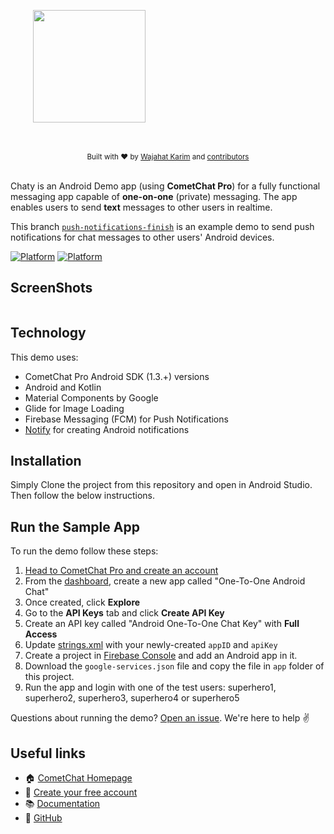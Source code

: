 <div style="width:100%">
<div style="width:100%">
	<div style="width:50%; display:inline-block">
		<p align="center">
		<img align="center" width="180" height="180" alt="" src="https://raw.githubusercontent.com/wajahatkarim3/Chaty/master/Screenshots/Chaty_Logo.png">	
		</p>	
	</div>	
</div>
</br>
</br>
</div>

<div align="center">
  <sub>Built with ❤︎ by
  <a href="https://twitter.com/WajahatKarim">Wajahat Karim</a> and
  <a href="https://github.com/wajahatkarim3/Chaty/graphs/contributors">
    contributors
  </a>
</div>
<br/>

Chaty is an Android Demo app (using **CometChat Pro**) for a fully functional messaging app capable of **one-on-one** (private) messaging. The app enables users to send **text** messages to other users in realtime.

This branch [`push-notifications-finish`](https://github.com/wajahatkarim3/Chaty/tree/push-notifications-finish) is an example demo to send push notifications for chat messages to other users' Android devices. 

[![Platform](https://img.shields.io/badge/Platform-Android-brightgreen.svg)](#)      [![Platform](https://img.shields.io/badge/Language-Kotlin-yellowgreen.svg)](#)

## ScreenShots
![]()

## Technology
This demo uses:

* CometChat Pro Android SDK (1.3.+) versions
* Android and Kotlin
* Material Components by Google
* Glide for Image Loading
* Firebase Messaging (FCM) for Push Notifications
* [Notify](https://github.com/Karn/notify) for creating Android notifications

## Installation

   Simply Clone the project from this repository and open in Android Studio. Then follow the below instructions.
   

## Run the Sample App
To run the demo follow these steps:

1. [Head to CometChat Pro and create an account](https://cometchat.com/pro?utm_source=github&utm_medium=wajahatkarim3-chaty-readme)
2. From the [dashboard](https://app.cometchat.com/?utm_source=github&utm_medium=wajahatkarim3-chaty-readme), create a new app called "One-To-One Android Chat"
3. Once created, click **Explore**
4. Go to the **API Keys** tab and click **Create API Key**
5. Create an API key called "Android One-To-One Chat Key" with **Full Access**
6. Update [strings.xml](https://github.com/wajahatkarim3/Chaty/blob/push-notifications-finish/app/src/main/res/values/strings.xml) with your newly-created `appID` and `apiKey`
7. Create a project in [Firebase Console](https://console.firebase.google.com) and add an Android app in it.
8. Download the `google-services.json` file and copy the file in `app` folder of this project.
6. Run the app and login with one of the test users: superhero1, superhero2, superhero3, superhero4 or superhero5

Questions about running the demo? [Open an issue](https://github.com/wajahatkarim3/Chaty/issues). We're here to help ✌️


## Useful links

- 🏠 [CometChat Homepage](https://cometchat.com/pro?utm_source=github&utm_medium=wajahatkarim3-chaty-readme)
- 🚀 [Create your free account](https://app.cometchat.com?utm_source=github&utm_medium=wajahatkarim3-chaty-readme)
- 📚 [Documentation](https://prodocs.cometchat.com/docs?utm_source=github&utm_medium=wajahatkarim3-chaty-readme)
- 👾 [GitHub](https://github.com/CometChat-Pro)
   
